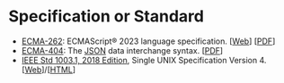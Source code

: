 # Specification or Standard

  - [ECMA-262](https://www.ecma-international.org/publications-and-standards/standards/ecma-262/): ECMAScript&reg; 2023 language specification. \[[Web](https://262.ecma-international.org/14.0/)\] \[[PDF](https://www.ecma-international.org/wp-content/uploads/ECMA-262_14th_edition_june_2023.pdf)\]
  - [ECMA-404](https://www.ecma-international.org/publications-and-standards/standards/ecma-404/): The [JSON](https://www.json.org/json-en.html) data interchange syntax. \[[PDF](https://www.ecma-international.org/wp-content/uploads/ECMA-404_2nd_edition_december_2017.pdf)\]
  - [IEEE Std 1003.1, 2018 Edition](https://unix.org/version4/), Single UNIX Specification Version 4. \[[Web](https://pubs.opengroup.org/onlinepubs/9699919799/toc.htm)\]/\[[HTML](https://pubs.opengroup.org/onlinepubs/9699919799/download/)\]

<!--
  vim:  ft=markdown ic et norl wrap sw=4 sts=4:
  -->
